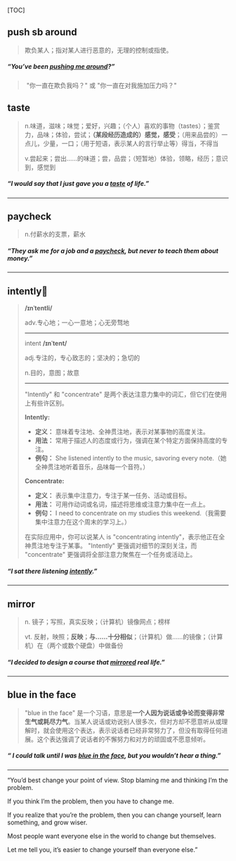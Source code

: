 [TOC]

## push sb around

> 欺负某人；指对某人进行恶意的，无理的控制或指使。

##### “You’ve been **<u>pushing me around</u>**?”

> ​	"你一直在欺负我吗？" 或 "你一直在对我施加压力吗？"

## taste

> n.味道，滋味；味觉；爱好，兴趣；（个人）喜欢的事物（tastes）；鉴赏力，品味；体验，尝试；**（某段经历造成的）感觉，感受**；（用来品尝的）一点儿，少量，一口；（用于短语，表示某人的言行举止等）得当，不得当
> 
>v.尝起来；尝出……的味道；尝，品尝；（短暂地）体验，领略，经历；意识到，感觉到

##### “I would say that I just gave you a **<u>taste</u>** of life.”

---

## paycheck

> n.付薪水的支票，薪水

##### “They ask me for a job and a **<u>paycheck</u>**, but never to teach them about money.”

---

## intently🚩

> **/ɪnˈtentli/**
>
> adv.专心地；一心一意地；心无旁骛地
>
> ---
>
> intent **/ɪnˈtent/**
>
> adj.专注的，专心致志的；坚决的；急切的
>
> n.目的，意图；故意
>
> ---
>
> "Intently" 和 "concentrate" 是两个表达注意力集中的词汇，但它们在使用上有些许区别。
>
> **Intently:**
> - **定义：** 意味着专注地、全神贯注地，表示对某事物的高度关注。
> - **用法：** 常用于描述人的态度或行为，强调在某个特定方面保持高度的专注。
> - **例句：** She listened intently to the music, savoring every note.（她全神贯注地听着音乐，品味每一个音符。）
>
> **Concentrate:**
> - **定义：** 表示集中注意力，专注于某一任务、活动或目标。
> - **用法：** 可用作动词或名词，描述将思维或注意力集中在一点上。
> - **例句：** I need to concentrate on my studies this weekend.（我需要集中注意力在这个周末的学习上。）
>
> 在实际应用中，你可以说某人 is "concentrating intently"，表示他正在全神贯注地专注于某事。 "Intently" 更强调对细节的深刻关注，而 "concentrate" 更强调将全部注意力聚焦在一个任务或活动上。

##### “I sat there listening **<u>intently</u>**.”

---

## mirror

> n.
> 镜子；写照，真实反映；（计算机）镜像网点；榜样
>
> vt.
> 反射，映照；**反映**；**与……十分相似**；（计算机）做……的镜像；（计算机）在（两个或数个硬盘）中做备份

##### “I decided to design a course that **<u>mirrored</u>** real life.”

---

## blue in the face

> "blue in the face" 是一个习语，意思是**一个人因为说话或争论而变得非常生气或耗尽力气**。当某人说话或劝说别人很多次，但对方却不愿意听从或理解时，就会使用这个表达，表示说话者已经非常努力了，但没有取得任何进展。这个表达强调了说话者的不懈努力和对方的顽固或不愿意倾听。

##### “ I could talk until I was **<u>blue in the face</u>**, but you wouldn’t hear a thing.”

---

“You’d best change your point of view. Stop blaming me and thinking I’m the problem. 

If you think I’m the problem, then you have to change me. 

If you realize that you’re the problem, then you can change yourself, learn something, and grow wiser. 

Most people want everyone else in the world to change but themselves.

 Let me tell you, it’s easier to change yourself than everyone else.”





